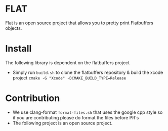 # FLAT

 Flat is an open source project that allows you to pretty print Flatbuffers objects.

# Install

 The following library is dependent on the flatbuffers project
 - Simply run `build.sh` to clone the flatbuffers repository & build the xcode project `cmake -G "Xcode" -DCMAKE_BUILD_TYPE=Release`

# Contribution
- We use clang-format `format-files.sh` that uses the google cpp style so if you are contributing please do format the files before PR's
- The following project is an open source project.